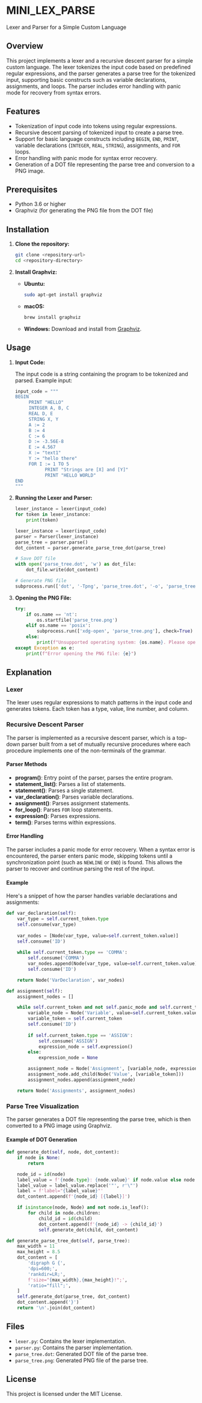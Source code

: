 # MINI_LEX_PARSE

Lexer and Parser for a Simple Custom Language

## Overview

This project implements a lexer and a recursive descent parser for a simple custom language. The lexer tokenizes the input code based on predefined regular expressions, and the parser generates a parse tree for the tokenized input, supporting basic constructs such as variable declarations, assignments, and loops. The parser includes error handling with panic mode for recovery from syntax errors.

## Features

- Tokenization of input code into tokens using regular expressions.
- Recursive descent parsing of tokenized input to create a parse tree.
- Support for basic language constructs including `BEGIN`, `END`, `PRINT`, variable declarations (`INTEGER`, `REAL`, `STRING`), assignments, and `FOR` loops.
- Error handling with panic mode for syntax error recovery.
- Generation of a DOT file representing the parse tree and conversion to a PNG image.

## Prerequisites

- Python 3.6 or higher
- Graphviz (for generating the PNG file from the DOT file)

## Installation

1. **Clone the repository:**

    ```sh
    git clone <repository-url>
    cd <repository-directory>
    ```

2. **Install Graphviz:**

    - **Ubuntu:**
        ```sh
        sudo apt-get install graphviz
        ```

    - **macOS:**
        ```sh
        brew install graphviz
        ```

    - **Windows:**
        Download and install from [Graphviz](https://graphviz.org/download/).

## Usage

1. **Input Code:**

    The input code is a string containing the program to be tokenized and parsed. Example input:

    ```python
    input_code = """
    BEGIN
         PRINT "HELLO"
         INTEGER A, B, C
         REAL D, E
         STRING X, Y
         A := 2
         B := 4
         C := 6
         D := -3.56E-8
         E := 4.567
         X := "text1"
         Y := "hello there"
         FOR I := 1 TO 5
               PRINT "Strings are [X] and [Y]"
               PRINT "HELLO WORLD"
    END
    """
    ```

2. **Running the Lexer and Parser:**

    ```python
    lexer_instance = lexer(input_code)
    for token in lexer_instance:
        print(token)

    lexer_instance = lexer(input_code)
    parser = Parser(lexer_instance)
    parse_tree = parser.parse()
    dot_content = parser.generate_parse_tree_dot(parse_tree)

    # Save DOT file
    with open('parse_tree.dot', 'w') as dot_file:
        dot_file.write(dot_content)

    # Generate PNG file
    subprocess.run(['dot', '-Tpng', 'parse_tree.dot', '-o', 'parse_tree.png'], check=True)
    ```

3. **Opening the PNG File:**

    ```python
    try:
        if os.name == 'nt':
            os.startfile('parse_tree.png')
        elif os.name == 'posix':
            subprocess.run(['xdg-open', 'parse_tree.png'], check=True)
        else:
            print(f"Unsupported operating system: {os.name}. Please open the file 'parse_tree.png' manually.")
    except Exception as e:
        print(f"Error opening the PNG file: {e}")
    ```

## Explanation

### Lexer

The lexer uses regular expressions to match patterns in the input code and generates tokens. Each token has a type, value, line number, and column.

### Recursive Descent Parser

The parser is implemented as a recursive descent parser, which is a top-down parser built from a set of mutually recursive procedures where each procedure implements one of the non-terminals of the grammar.

#### Parser Methods

- **program()**: Entry point of the parser, parses the entire program.
- **statement_list()**: Parses a list of statements.
- **statement()**: Parses a single statement.
- **var_declaration()**: Parses variable declarations.
- **assignment()**: Parses assignment statements.
- **for_loop()**: Parses `FOR` loop statements.
- **expression()**: Parses expressions.
- **term()**: Parses terms within expressions.

#### Error Handling

The parser includes a panic mode for error recovery. When a syntax error is encountered, the parser enters panic mode, skipping tokens until a synchronization point (such as `NEWLINE` or `END`) is found. This allows the parser to recover and continue parsing the rest of the input.

#### Example

Here's a snippet of how the parser handles variable declarations and assignments:

```python
def var_declaration(self):
    var_type = self.current_token.type
    self.consume(var_type)
    
    var_nodes = [Node(var_type, value=self.current_token.value)]
    self.consume('ID')
    
    while self.current_token.type == 'COMMA':
        self.consume('COMMA')
        var_nodes.append(Node(var_type, value=self.current_token.value))
        self.consume('ID')

    return Node('VarDeclaration', var_nodes)

def assignment(self):
    assignment_nodes = []

    while self.current_token and not self.panic_mode and self.current_token.type == 'ID':
        variable_node = Node('Variable', value=self.current_token.value)
        variable_token = self.current_token
        self.consume('ID')
        
        if self.current_token.type == 'ASSIGN':
            self.consume('ASSIGN')
            expression_node = self.expression()
        else:
            expression_node = None

        assignment_node = Node('Assignment', [variable_node, expression_node])
        assignment_node.add_child(Node('Value', [variable_token]))
        assignment_nodes.append(assignment_node)

    return Node('Assignments', assignment_nodes)
```

### Parse Tree Visualization

The parser generates a DOT file representing the parse tree, which is then converted to a PNG image using Graphviz.

#### Example of DOT Generation

```python
def generate_dot(self, node, dot_content):
    if node is None:
        return

    node_id = id(node)
    label_value = f'{node.type}: {node.value}' if node.value else node.type
    label_value = label_value.replace('"', r'\"')
    label = f'label="{label_value}"'
    dot_content.append(f'{node_id} [{label}]')

    if isinstance(node, Node) and not node.is_leaf():
        for child in node.children:
            child_id = id(child)
            dot_content.append(f'{node_id} -> {child_id}')
            self.generate_dot(child, dot_content)

def generate_parse_tree_dot(self, parse_tree):
    max_width = 11
    max_height = 8.5  
    dot_content = [
        'digraph G {',
        'dpi=600;', 
        'rankdir=LR;', 
        f'size="{max_width},{max_height}!";', 
        'ratio="fill";', 
    ]
    self.generate_dot(parse_tree, dot_content)
    dot_content.append('}')
    return '\n'.join(dot_content)
```

## Files

- `lexer.py`: Contains the lexer implementation.
- `parser.py`: Contains the parser implementation.
- `parse_tree.dot`: Generated DOT file of the parse tree.
- `parse_tree.png`: Generated PNG file of the parse tree.

## License

This project is licensed under the MIT License.
